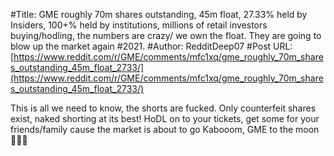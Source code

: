 #Title: GME roughly 70m shares outstanding, 45m float, 27.33% held by Insiders, 100+% held by institutions, millions of retail investors buying/hodling, the numbers are crazy/ we own the float. They are going to blow up the market again #2021.
#Author: RedditDeep07
#Post URL: [https://www.reddit.com/r/GME/comments/mfc1xq/gme_roughly_70m_shares_outstanding_45m_float_2733/](https://www.reddit.com/r/GME/comments/mfc1xq/gme_roughly_70m_shares_outstanding_45m_float_2733/)


This is all we need to know, the shorts are fucked. Only counterfeit shares exist, naked shorting at its best! HoDL on to your tickets, get some for your friends/family cause the market is about to go Kabooom, GME to the moon 🚀🚀🚀